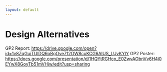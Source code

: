 ```yaml
---
layout: default
---
```


# Design Alternatives

GP2 Report: https://drive.google.com/open?id=1v8ZqGujTUlDQ6oBgOve712OW8cuKCG6AIUS_LUvKYlY
GP2 Poster: https://docs.google.com/presentation/d/1HQYtRGHco_E0ZwvAObnVv6H4i0EYwX8GoyTb51mVHjw/edit?usp=sharing
